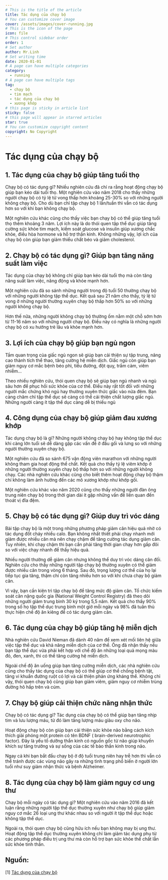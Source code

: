 ```yaml
---
# This is the title of the article
title: Tác dụng của chạy bộ
# You can customize cover image
cover: /assets/images/cover-running.jpg
# This is the icon of the page
icon: file
# This control sidebar order
order: 1
# Set author
author: Mr.Linh
# Set writing time
date: 2020-01-01
# A page can have multiple categories
category:
  - running
# A page can have multiple tags
tag:
  - chạy bộ
  - tim mạch
  - tác dụng của chạy bộ
  - xương khớp
# this page is sticky in article list
sticky: false
# this page will appear in starred articles
star: true
# You can customize copyright content
copyright: No Copyright
---
```


# Tác dụng của chạy bộ

## 1. Tác dụng của chạy bộ giúp tăng tuổi thọ

Chạy bộ có tác dụng gì? Nhiều nghiên cứu đã chỉ ra rằng hoạt động chạy bộ giúp bạn kéo dài tuổi thọ. Một nghiên cứu vào
năm 2018 cho thấy những người chạy bộ có tỷ lệ tử vong thấp hơn khoảng 25-30% so với những người không chạy bộ. Cho dù
bạn chỉ tập chạy bộ 1 lần/tuần thì vẫn có tác dụng hơn so với khi bạn không chạy bộ.

Một nghiên cứu khác cũng cho thấy việc bạn chạy bộ có thể giúp tăng tuổi thọ thêm khoảng 3 năm. Lợi ích này là do thói
quen tập thể dục giúp tăng cường sức khỏe tim mạch, kiểm soát glucose và insulin giúp xương chắc khỏe, điều hòa hormone
và hỗ trợ thần kinh. Không những vậy, lợi ích của chạy bộ còn giúp bạn giảm thiểu chất béo và giảm cholesterol.

## 2. Chạy bộ có tác dụng gì? Giúp bạn tăng năng suất làm việc

Tác dụng của chạy bộ không chỉ giúp bạn kéo dài tuổi thọ mà còn tăng năng suất làm việc, năng động và khỏe mạnh hơn.

Một nghiên cứu đã so sánh những người trong độ tuổi 50 thường chạy bộ với những người không tập thể dục. Kết quả sau 21
năm cho thấy, tỷ lệ tử vong ở những người thường xuyên chạy bộ thấp hơn 50% so với những người không chạy bộ.

Hơn thế nữa, những người không chạy bộ thường ốm nằm một chỗ sớm hơn từ 11-16 năm so với những người chạy bộ. Điều này
có nghĩa là những người chạy bộ có xu hướng trẻ lâu và khỏe mạnh hơn.

## 3. Lợi ích của chạy bộ giúp bạn ngủ ngon

Tầm quan trọng của giấc ngủ ngon sẽ giúp bạn cải thiện sự tập trung, nâng cao thành tích thể thao, tăng cường hệ miễn
dịch. Giấc ngủ còn giúp bạn giảm nguy cơ mắc bệnh béo phì, tiểu đường, đột quỵ, trầm cảm, viêm nhiễm…

Theo nhiều nghiên cứu, thói quen chạy bộ sẽ giúp bạn ngủ nhanh và ngủ sâu hơn để phục hồi sức khỏe của cơ thể. Điều này
rất tốt đối với những người mắc chứng khó ngủ hay thường xuyên thức giấc vào nửa đêm. Bạn càng chăm chỉ tập thể dục sẽ
càng có thể cải thiện chất lượng giấc ngủ. Những người càng ít tập thể dục càng dễ bị thiếu ngủ

## 4. Công dụng của chạy bộ giúp giảm đau xương khớp

Tác dụng chạy bộ là gì? Những người không chạy bộ hay không tập thể dục khi càng lớn tuổi sẽ dễ dàng gặp các vấn đề ở
đầu gối và lưng so với những người thường xuyên chạy bộ.

Một nghiên cứu đã so sánh 675 vận động viên marathon với những người không tham gia hoạt động thể chất. Kết quả cho thấy
tỷ lệ viêm khớp ở những người thường xuyên chạy bộ thấp hơn so với những người không chạy. Các nhà nghiên cứu khác cũng
cho biết thêm hoạt động chạy bộ thậm chí không làm ảnh hưởng đến các mô xương khớp như khớp gối.

Một nghiên cứu khác vào năm 2020 cũng cho thấy những người đàn ông trung niên chạy bộ trong thời gian dài ít gặp những
vấn đề liên quan đến thoát vị đĩa đệm.

## 5. Chạy bộ có tác dụng gì? Giúp duy trì vóc dáng

Bài tập chạy bộ là một trong những phương pháp giảm cân hiệu quả nhờ có tác dụng đốt cháy nhiều calo. Bạn không nhất
thiết phải chạy nhanh mới giảm được nhiều cân mà nên chạy chậm để tăng cường tác dụng giảm cân. Tuy nhiên, khi chạy chậm
thì bạn cần phải tăng thời gian chạy hơn gấp đôi so với việc chạy nhanh để thấy hiệu quả.

Nhiều người thường dễ giảm cân nhưng không thể duy trì vóc dáng cân đối. Nghiên cứu cho thấy những người tập chạy bộ
thường xuyên có thể giảm được nhiều cân trong vòng 6 tháng. Sau đó, trọng lượng cơ thể của họ lại tiếp tục gia tăng,
thậm chí còn tăng nhiều hơn so với khi chưa chạy bộ giảm cân.

Vì vậy, bạn cần kiên trì tập chạy bộ để tăng mức độ giảm cân. Tổ chức kiểm soát cân nặng quốc gia (National Weight
Control Registry) đã theo dõi những người giảm trung bình 30 ký trong 5,5 năm. Kết quả cho thấy 90% trong số họ tập thể
dục trung bình một giờ mỗi ngày và 98% đã tuân thủ thực hiện chế độ ăn kiêng để có tác dụng giảm cân.

## 6. Tác dụng của chạy bộ giúp tăng hệ miễn dịch

Nhà nghiên cứu David Nieman đã dành 40 năm để xem xét mối liên hệ giữa việc tập thể dục và khả năng miễn dịch của cơ
thể. Ông đã nhận thấy nếu bạn tập thể dục vừa phải kết hợp với chế độ ăn những loại quả mọng màu đỏ, đen, xanh, thì có
thể tăng cường hệ miễn dịch.

Ngoài chế độ ăn uống giúp bạn tăng cường miễn dịch, các nhà nghiên cứu cũng cho thấy tác dụng của chạy bộ có thể giúp cơ
thể chống bệnh tật, tăng vi khuẩn đường ruột có lợi và cải thiện phản ứng kháng thể. Không chỉ vậy, thói quen chạy bộ
cũng giúp bạn giảm viêm, giảm nguy cơ nhiễm trùng đường hô hấp trên và cúm.

## 7. Chạy bộ giúp cải thiện chức năng nhận thức

Chạy bộ có tác dụng gì? Tác dụng của chạy bộ có thể giúp bạn tăng nhịp tim và lưu lượng máu, từ đó làm tăng lượng máu
giàu oxy cho não.

Hoạt động chạy bộ còn giúp bạn cải thiện sức khỏe não bằng cách kích thích giải phóng một protein có tên BDNF (
brain-derived neurotrophic factor). Đây là yếu tố dưỡng thần kinh có nguồn gốc từ não giúp khuyến khích sự tăng trưởng
và sự sống của các tế bào thần kinh trong não.

Ngay cả khi bạn bắt đầu chạy bộ ở độ tuổi trung niên hay trễ hơn thì vẫn có thể tránh được các vùng não gây ra những
tình trạng phổ biến ở người lớn tuổi như suy giảm nhận thức và bệnh Alzheimer.

## 8. Tác dụng của chạy bộ làm giảm nguy cơ ung thư

Chạy bộ mỗi ngày có tác dụng gì? Một nghiên cứu vào năm 2016 đã kết luận rằng những người tập thể dục thường xuyên như
chạy bộ giúp giảm nguy cơ mắc 26 loại ung thư khác nhau so với người ít tập thể dục hoặc không tập thể dục.

Ngoài ra, thói quen chạy bộ cũng hữu ích nếu bạn không may bị ung thư. Hoạt động tập thể dục thường xuyên không chỉ làm
giảm tác dụng phụ từ các phương pháp điều trị ung thư mà còn hỗ trợ bạn sức khỏe thể chất lẫn sức khỏe tinh thần.

## Nguồn:

[1]
[Tác dụng của chạy bộ](https://hellobacsi.com/the-duc-the-thao/cardio-suc-ben/tac-dung-cua-chay-bo/)